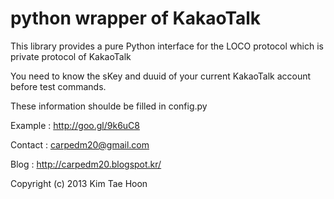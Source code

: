  python wrapper of KakaoTalk
=====
 
This library provides a pure Python interface for the LOCO protocol which is private protocol of KakaoTalk

You need to know the sKey and duuid of your current KakaoTalk account before test commands.

These information shoulde be filled in config.py

Example : http://goo.gl/9k6uC8

Contact : carpedm20@gmail.com

Blog : http://carpedm20.blogspot.kr/

Copyright (c) 2013 Kim Tae Hoon

